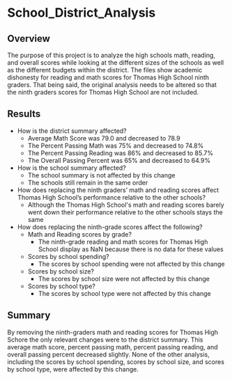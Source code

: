 # School_District_Analysis


## Overview
The purpose of this project is to analyze the high schools math, reading, and overall scores while looking at the different sizes of the schools as well as the different budgets within the district.
The files show academic dishonesty for reading and math scores for Thomas High School ninth graders. That being said, the original analysis needs to be altered so that the ninth graders scores for Thomas High School are not included.

## Results
- How is the district summary affected?
  - Average Math Score was 79.0 and decreased to 78.9
  - The Percent Passing Math was 75% and decreased to 74.8%
  - The Percent Passing Reading was 86% and decreased to 85.7%
  - The Overall Passing Percent was 65% and decreased to 64.9%
- How is the school summary affected?
  - The school summary is not affected by this change
  - The schools still remain in the same order
- How does replacing the ninth graders’ math and reading scores affect Thomas High School’s performance relative to the other schools?
  - Although the Thomas High School's math and reading scores barely went down their performance relative to the other schools stays the same
- How does replacing the ninth-grade scores affect the following?
  - Math and Reading scores by grade?
    - The ninth-grade reading and math scores for Thomas High School display as NaN because there is no data for these values
  - Scores by school spending?
    - The scores by school spending were not affected by this change
  - Scores by school size?
    - The scores by school size were not affected by this change
  - Scores by school type?
    - The scores by school type were not affected by this change

## Summary
By removing the ninth-graders math and reading scores for Thomas High Schore the only relevant changes were to the district summary. This average math score, percent passing math, percent passing reading, and overall passing percent decreased slightly. None of the other analysis, including the scores by school spending, scores by school size, and scores by school type, were affected by this change. 

